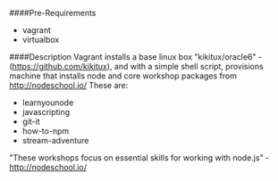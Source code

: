 ####Pre-Requirements
- vagrant
- virtualbox

####Description
Vagrant installs a base linux box "kikitux/oracle6" - (https://github.com/kikitux),  and with a simple shell script, provisions machine 
that installs node and core workshop packages from http://nodeschool.io/
These are:
- learnyounode 
- javascripting 
- git-it 
- how-to-npm 
- stream-adventure

"These workshops focus on essential skills for working with node.js" - http://nodeschool.io/
